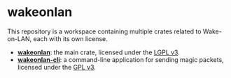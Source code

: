 # wakeonlan

This repository is a workspace containing multiple crates related to Wake-on-LAN, each with its own license.

* **[wakeonlan](wakeonlan/README.md)**: the main crate, licensed under the [LGPL v3](wakeonlan/LICENSE).
* **[wakeonlan-cli](wakeonlan-cli/README.md)**: a command-line application for sending magic packets, licensed under the [GPL v3](wakeonlan-cli/LICENSE).
